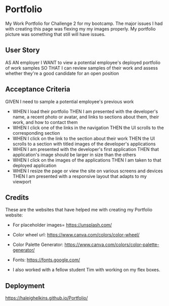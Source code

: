 # Portfolio
My Work Portfolio for Challenge 2 for my bootcamp. 
The major issues I had with creating this page was flexing my my images properly. My portfolio picture was something that still will have issues.

## User Story

AS AN employer
I WANT to view a potential employee's deployed portfolio of work samples
SO THAT I can review samples of their work and assess whether they're a good candidate for an open position

## Acceptance Criteria

GIVEN I need to sample a potential employee's previous work
* WHEN I load their portfolio
THEN I am presented with the developer's name, a recent photo or avatar, and links to sections about them, their work, and how to contact them
* WHEN I click one of the links in the navigation
THEN the UI scrolls to the corresponding section
* WHEN I click on the link to the section about their work
THEN the UI scrolls to a section with titled images of the developer's applications
* WHEN I am presented with the developer's first application
THEN that application's image should be larger in size than the others
* WHEN I click on the images of the applications
THEN I am taken to that deployed application
* WHEN I resize the page or view the site on various screens and devices
THEN I am presented with a responsive layout that adapts to my viewport


## Credits 
These are the websites that have helped me with creating my Portfolio website:
* For placeholder images= https://unsplash.com/
* Color wheel url: https://www.canva.com/colors/color-wheel/
* Color Palette Generator: https://www.canva.com/colors/color-palette-generator/
* Fonts: https://fonts.google.com/


* I also worked with a fellow student Tim with working on my flex boxes.

## Deployment
https://haleighelkins.github.io/Portfolio/
